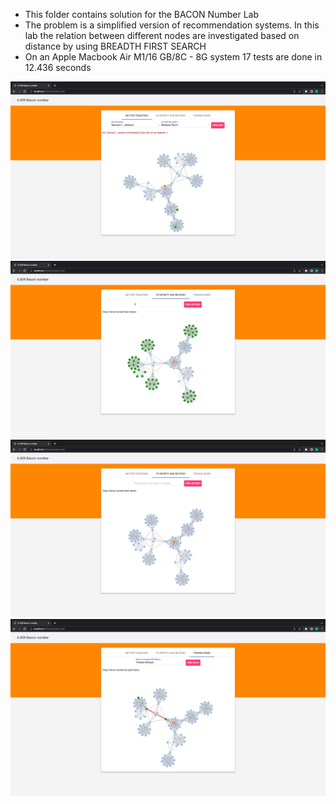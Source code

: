 - This folder contains solution for the BACON Number Lab
- The problem is a simplified version of recommendation systems. In this lab the relation between different nodes are investigated based on distance by using BREADTH FIRST SEARCH
- On an Apple Macbook Air M1/16 GB/8C - 8G system 17 tests are done in 12.436 seconds 

![alt text](https://github.com/prl415/6.009---Fundamentals-of-Programming/blob/main/Labs/Lab%202/ui_images/Ekran%20Resmi%202022-10-13%2002.41.57%20(2).png)
![alt text](https://github.com/prl415/6.009---Fundamentals-of-Programming/blob/main/Labs/Lab%202/ui_images/Ekran%20Resmi%202022-10-13%2002.43.31%20(2).png)
![alt text](https://github.com/prl415/6.009---Fundamentals-of-Programming/blob/main/Labs/Lab%202/ui_images/Ekran%20Resmi%202022-10-13%2002.43.42%20(2).png)
![alt text](https://github.com/prl415/6.009---Fundamentals-of-Programming/blob/main/Labs/Lab%202/ui_images/Ekran%20Resmi%202022-10-13%2002.44.05%20(2).png)
